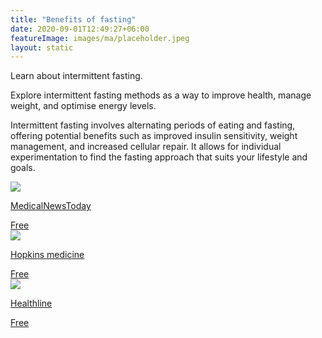 ```yaml
---
title: "Benefits of fasting"
date: 2020-09-01T12:49:27+06:00
featureImage: images/ma/placeholder.jpeg
layout: static
---
```


Learn about intermittent fasting.

Explore intermittent fasting methods as a way to improve health, manage weight, and optimise energy levels.

Intermittent fasting involves alternating periods of eating and fasting, offering potential benefits such as improved insulin sensitivity, weight management, and increased cellular repair. It allows for individual experimentation to find the fasting approach that suits your lifestyle and goals.

<a class="ma-link" href="https://www.medicalnewstoday.com/articles/322293#intermittent-fasting-methods"><div class="ma-card ma-card-Health"><div class="ma-icon"><img src ="/images/icon-check.png"/></div><div class="ma-name"><p>MedicalNewsToday</p></div><div class="ma-paid-text"><span>Free</span></div></div></a><a class="ma-link" href="https://www.hopkinsmedicine.org/health/wellness-and-prevention/intermittent-fasting-what-is-it-and-how-does-it-work"><div class="ma-card ma-card-Health"><div class="ma-icon"><img src ="/images/icon-check.png"/></div><div class="ma-name"><p>Hopkins medicine</p></div><div class="ma-paid-text"><span>Free</span></div></div></a><a class="ma-link" href="https://www.healthline.com/nutrition/10-health-benefits-of-intermittent-fasting"><div class="ma-card ma-card-Health"><div class="ma-icon"><img src ="/images/icon-check.png"/></div><div class="ma-name"><p>Healthline</p></div><div class="ma-paid-text"><span>Free</span></div></div></a>  

<br/><br/>






